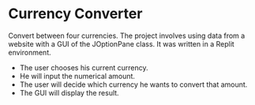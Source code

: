 # Currency Converter
Convert between four currencies. The project involves using data from a website with a GUI of the JOptionPane class. It was written in a Replit environment.
- The user chooses his current currency.
- He will input the numerical amount.
- The user will decide which currency he wants to convert that amount.
- The GUI will display the result.

